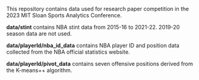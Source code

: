
This repository contains data used for research
paper competition in the 2023 MIT Sloan Sports Analytics Conference.

**data/stint** contains NBA stint data from 2015-16 to 2021-22. 2019-20
season data are not used.

**data/playerId/nba_id_data** contains NBA player ID and position data
collected from the NBA official statistics website.

**data/playerId/pivot_data** contains seven offensive positions derived
from the K-means++ algorithm.


